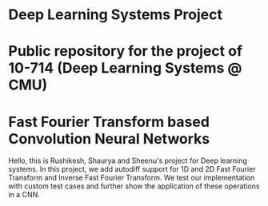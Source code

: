 # Deep Learning Systems Project
Public repository for the project of 10-714 (Deep Learning Systems @ CMU)
=======
# **Fast Fourier Transform based Convolution Neural Networks**
Hello, this is Rushikesh, Shaurya and Sheenu's project for Deep learning systems. In this project, we add autodiff support for 1D and 2D Fast Fourier Transform and Inverse Fast Fourier Transform. We test our implementation with custom test cases and further show the application of these operations in a CNN.

